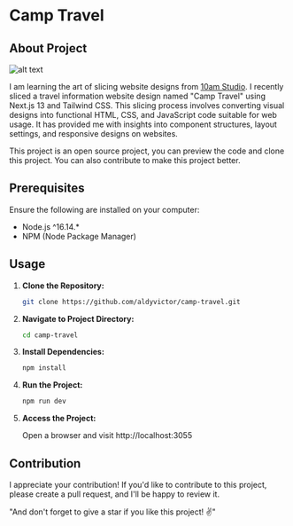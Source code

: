 # Camp Travel

## About Project

![alt text](https://api-personal-website.000webhostapp.com/images/projects/camp-travel-thumb.webp)

I am learning the art of slicing website designs from [10am Studio](https://10amstudio.com/). I recently sliced a travel information website design named "Camp Travel" using Next.js 13 and Tailwind CSS. This slicing process involves converting visual designs into functional HTML, CSS, and JavaScript code suitable for web usage. It has provided me with insights into component structures, layout settings, and responsive designs on websites.

This project is an open source project, you can preview the code and clone this project. You can also contribute to make this project better.

## Prerequisites

Ensure the following are installed on your computer:

- Node.js ^16.14.*
- NPM (Node Package Manager)

## Usage

1. **Clone the Repository:**
   
   ```bash
   git clone https://github.com/aldyvictor/camp-travel.git

2. **Navigate to Project Directory:**

   ```bash
   cd camp-travel

3. **Install Dependencies:**

   ```bash
   npm install

4. **Run the Project:**

   ```bash
   npm run dev

5. **Access the Project:**

   Open a browser and visit http://localhost:3055

## Contribution

I appreciate your contribution! If you'd like to contribute to this project, please create a pull request, and I'll be happy to review it.

"And don't forget to give a star if you like this project! ✌️"
